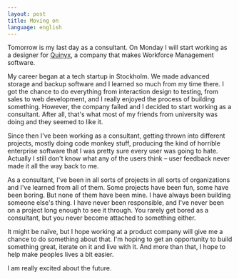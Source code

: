 ```yaml
---
layout: post
title: Moving on
language: english
---
```


Tomorrow is my last day as a consultant. On Monday I will start working as a designer for [Quinyx](http://quinyx.com), a company that makes Workforce Management software.

My career began at a tech startup in Stockholm. We made advanced storage and backup software and I learned so much from my time there. I got the chance to do everything from interaction design to testing, from sales to web development, and I really enjoyed the process of building something. However, the company failed and I decided to start working as a consultant. After all, that's what most of my friends from university was doing and they seemed to like it. 

Since then I've been working as a consultant, getting thrown into different projects, mostly doing code monkey stuff, producing the kind of horrible enterprise software that I was pretty sure every user was going to hate. Actually I still don't know what any of the users think – user feedback never made it all the way back to me.

As a consultant, I've been in all sorts of projects in all sorts of organizations and I've learned from all of them. Some projects have been fun, some have been boring. But none of them have been mine. I have always been building someone else's thing. I have never been responsible, and I've never been on a project long enough to see it through. You rarely get bored as a consultant, but you never become attached to something either.

It might be naïve, but I hope working at a product company will give me a chance to do something about that. I'm hoping to get an opportunity to build something great, iterate on it and live with it. And more than that, I hope to help make peoples lives a bit easier.

I am really excited about the future.